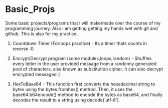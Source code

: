 # Basic_Projs

Some basic projects/programs that i will make/made over the course of my programming journey. Also i am getting getting my hands wet with git and github. This is also for my practice.

1. Countdown Timer (Forloops practice) - 
      Its a timer thats counts in reverse :0

2. Encrypt/Decrypt program (some modules,loops,random) - 
      Shuffles every letter in the user provided message from a randomly generated pool of characters, also known as substitution cipher. It can also decrypt encrypted         messaged :)  
      
3. HexToBase64 -
      This function first converts the hexadecimal string to bytes using the bytes.fromhex() method. Then, it uses the base64.b64encode() method to encode the bytes as         base64, and finally decodes the result to a string using decode('utf-8').
 

